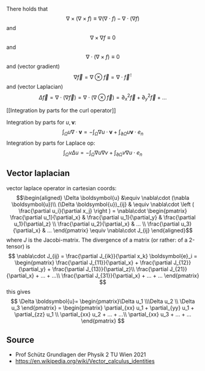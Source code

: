 

There holds that
$$\nabla\times(\nabla\times f)\equiv \nabla(\nabla\cdot f) - \nabla\cdot (\nabla f)$$
and
$$\nabla\times \nabla f \equiv 0$$
and 
$$\nabla\cdot (\nabla\times f) \equiv 0$$
and (vector gradient)
$$\nabla \vec{f} = \nabla \otimes \vec{f} = \nabla\cdot \vec{f}^\intercal$$
and (vector Laplacian)
$$\Delta \vec{f} = \nabla\cdot(\nabla \vec{f}) = \nabla\cdot (\nabla \otimes \vec{f}) = \partial_x^2 \vec{f} + \partial_y^2 \vec{f} +...$$

[[Integration by parts for the curl operator]]

Integration by parts for $u, \boldsymbol{v}$:
$$\int_\Omega u\nabla\cdot \boldsymbol{v} = -\int_\Omega\nabla u \cdot \boldsymbol{v}+ \int_{\partial\Omega} u\boldsymbol{v}\cdot e_n $$
Integration by parts for Laplace op:
$$\int_\Omega v\Delta u = -\int_\Omega \nabla u \nabla v + \int_{\partial\Omega}v  \nabla u\cdot e_n$$


## Vector laplacian
vector laplace operator in cartesian coords:
$$\begin{aligned}
    \Delta \boldsymbol{u} &\equiv \nabla\cdot (\nabla \boldsymbol{u})\\
    (\Delta \boldsymbol{u})_{ij} & \equiv \nabla\cdot \left ( \frac{\partial u_i}{\partial x_j} \right ) = 
    \nabla\cdot 
    \begin{pmatrix}
    \frac{\partial u_1}{\partial_x} & 
    \frac{\partial u_1}{\partial_y} & 
    \frac{\partial u_1}{\partial_z} \\
    \frac{\partial u_2}{\partial_x} 
    & ... \\ 
    \frac{\partial u_3}{\partial_x} 
    & ... 
    \end{pmatrix} \equiv \nabla\cdot J_{ij}
\end{aligned}$$
where $J$ is the Jacobi-matrix. The divergence of a matrix (or rather: of a 2-tensor) is
$$
    \nabla\cdot J_{ij} = \frac{\partial J_{ik}}{\partial x_k} \boldsymbol{e}_i = 
    \begin{pmatrix}
    \frac{\partial J_{11}}{\partial_x} + \frac{\partial J_{12}}{\partial_y} + \frac{\partial J_{13}}{\partial_z}\\
    \frac{\partial J_{21}}{\partial_x} + ... + ...\\
    \frac{\partial J_{31}}{\partial_x}  + ... + ...
    \end{pmatrix}
$$
this gives
$$
    \Delta \boldsymbol{u}= \begin{pmatrix}\Delta u_1 \\\Delta u_2 \\ \Delta u_3 \end{pmatrix} = 
    \begin{pmatrix}
    \partial_{xx} u_1 + \partial_{yy} u_1 + \partial_{zz} u_1 \\
    \partial_{xx} u_2 + ... + ...\\
    \partial_{xx} u_3 + ... + ...
    \end{pmatrix}
$$

## Source
- Prof Schütz Grundlagen der Physik 2 TU Wien 2021
- https://en.wikipedia.org/wiki/Vector_calculus_identities
